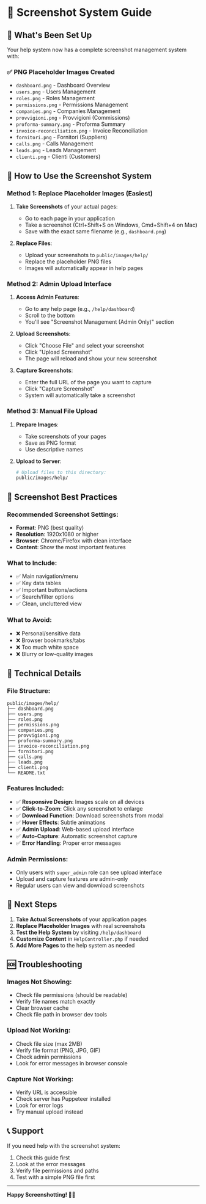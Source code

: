 # 📸 Screenshot System Guide

## 🎯 What's Been Set Up

Your help system now has a complete screenshot management system with:

### ✅ **PNG Placeholder Images Created**
- `dashboard.png` - Dashboard Overview
- `users.png` - Users Management
- `roles.png` - Roles Management
- `permissions.png` - Permissions Management
- `companies.png` - Companies Management
- `provvigioni.png` - Provvigioni (Commissions)
- `proforma-summary.png` - Proforma Summary
- `invoice-reconciliation.png` - Invoice Reconciliation
- `fornitori.png` - Fornitori (Suppliers)
- `calls.png` - Calls Management
- `leads.png` - Leads Management
- `clienti.png` - Clienti (Customers)

## 🚀 How to Use the Screenshot System

### **Method 1: Replace Placeholder Images (Easiest)**

1. **Take Screenshots** of your actual pages:
   - Go to each page in your application
   - Take a screenshot (Ctrl+Shift+S on Windows, Cmd+Shift+4 on Mac)
   - Save with the exact same filename (e.g., `dashboard.png`)

2. **Replace Files**:
   - Upload your screenshots to `public/images/help/`
   - Replace the placeholder PNG files
   - Images will automatically appear in help pages

### **Method 2: Admin Upload Interface**

1. **Access Admin Features**:
   - Go to any help page (e.g., `/help/dashboard`)
   - Scroll to the bottom
   - You'll see "Screenshot Management (Admin Only)" section

2. **Upload Screenshots**:
   - Click "Choose File" and select your screenshot
   - Click "Upload Screenshot"
   - The page will reload and show your new screenshot

3. **Capture Screenshots**:
   - Enter the full URL of the page you want to capture
   - Click "Capture Screenshot"
   - System will automatically take a screenshot

### **Method 3: Manual File Upload**

1. **Prepare Images**:
   - Take screenshots of your pages
   - Save as PNG format
   - Use descriptive names

2. **Upload to Server**:
   ```bash
   # Upload files to this directory:
   public/images/help/
   ```

## 🎨 Screenshot Best Practices

### **Recommended Screenshot Settings:**
- **Format**: PNG (best quality)
- **Resolution**: 1920x1080 or higher
- **Browser**: Chrome/Firefox with clean interface
- **Content**: Show the most important features

### **What to Include:**
- ✅ Main navigation/menu
- ✅ Key data tables
- ✅ Important buttons/actions
- ✅ Search/filter options
- ✅ Clean, uncluttered view

### **What to Avoid:**
- ❌ Personal/sensitive data
- ❌ Browser bookmarks/tabs
- ❌ Too much white space
- ❌ Blurry or low-quality images

## 🔧 Technical Details

### **File Structure:**
```
public/images/help/
├── dashboard.png
├── users.png
├── roles.png
├── permissions.png
├── companies.png
├── provvigioni.png
├── proforma-summary.png
├── invoice-reconciliation.png
├── fornitori.png
├── calls.png
├── leads.png
├── clienti.png
└── README.txt
```

### **Features Included:**
- ✅ **Responsive Design**: Images scale on all devices
- ✅ **Click-to-Zoom**: Click any screenshot to enlarge
- ✅ **Download Function**: Download screenshots from modal
- ✅ **Hover Effects**: Subtle animations
- ✅ **Admin Upload**: Web-based upload interface
- ✅ **Auto-Capture**: Automatic screenshot capture
- ✅ **Error Handling**: Proper error messages

### **Admin Permissions:**
- Only users with `super_admin` role can see upload interface
- Upload and capture features are admin-only
- Regular users can view and download screenshots

## 🎯 Next Steps

1. **Take Actual Screenshots** of your application pages
2. **Replace Placeholder Images** with real screenshots
3. **Test the Help System** by visiting `/help/dashboard`
4. **Customize Content** in `HelpController.php` if needed
5. **Add More Pages** to the help system as needed

## 🆘 Troubleshooting

### **Images Not Showing:**
- Check file permissions (should be readable)
- Verify file names match exactly
- Clear browser cache
- Check file path in browser dev tools

### **Upload Not Working:**
- Check file size (max 2MB)
- Verify file format (PNG, JPG, GIF)
- Check admin permissions
- Look for error messages in browser console

### **Capture Not Working:**
- Verify URL is accessible
- Check server has Puppeteer installed
- Look for error logs
- Try manual upload instead

## 📞 Support

If you need help with the screenshot system:
1. Check this guide first
2. Look at the error messages
3. Verify file permissions and paths
4. Test with a simple PNG file first

---

**Happy Screenshotting! 📸✨**
